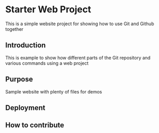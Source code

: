 # Starter Web Project

This is a simple website project for showing how to use Git and Github together

## Introduction
This is example to show how different parts of the Git repository and various commands using a web project

## Purpose

Sample website with plenty of files for demos

## Deployment 

## How to contribute
